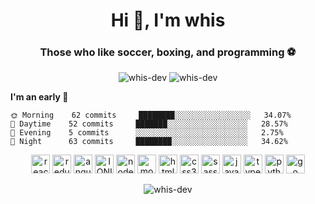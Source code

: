 <h1 align="center">Hi 👋, I'm whis</h1>
<h3 align="center">Those who like soccer, boxing, and programming ⚽</h3>
<p align="center"> <img src="https://komarev.com/ghpvc/?username=whis-dev" alt="whis-dev" />
<img src="https://github.com/Whis-dev/Whis-dev/workflows/whis-dev%20Readme/badge.svg" alt="whis-dev "/>
</p>

<!--START_SECTION:waka-->
**I'm an early 🐤** 

```text
🌞 Morning    62 commits     ████████░░░░░░░░░░░░░░░░░   34.07% 
🌆 Daytime    52 commits     ███████░░░░░░░░░░░░░░░░░░   28.57% 
🌃 Evening    5 commits      ░░░░░░░░░░░░░░░░░░░░░░░░░   2.75% 
🌙 Night      63 commits     ████████░░░░░░░░░░░░░░░░░   34.62%

```



<!--END_SECTION:waka-->

<p align="center"><img src="https://devicons.github.io/devicon/devicon.git/icons/react/react-original.svg" alt="react" width="30" height="30"/>
<img src="https://devicons.github.io/devicon/devicon.git/icons/redux/redux-original.svg" alt="redux" width="30" height"30"/>
<img src="https://devicons.github.io/devicon/devicon.git/icons/angularjs/angularjs-original.svg" alt="angularjs" width="30" height="30"/>
<img src="https://devicons.github.io/devicon/devicon.git/icons/ionic/ionic-original.svg" alt="IONIC" width="30" height="30"/>
<img src="https://devicons.github.io/devicon/devicon.git/icons/nodejs/nodejs-original.svg" alt="nodejs" width="30" height="30"/>
<img src="https://devicons.github.io/devicon/devicon.git/icons/mocha/mocha-plain.svg" alt="mocha" width="30" height="30"/>
<img src="https://devicons.github.io/devicon/devicon.git/icons/html5/html5-original.svg" alt="html5" width="30" height="30"/>
<img src="https://devicons.github.io/devicon/devicon.git/icons/css3/css3-original.svg" alt="css3" width="30" height="30"/>
<img src="https://devicons.github.io/devicon/devicon.git/icons/sass/sass-original.svg" alt="sass" width="30" height="30"/>
<img src="https://devicons.github.io/devicon/devicon.git/icons/javascript/javascript-original.svg" alt="javascript" width="30" height="30"/>
<img src="https://devicons.github.io/devicon/devicon.git/icons/typescript/typescript-original.svg" alt="typescript" width="30" height="30"/>
<img src="https://devicons.github.io/devicon/devicon.git/icons/python/python-original.svg" alt="python" width="30" height="30"/>
<img src="https://devicons.github.io/devicon/devicon.git/icons/go/go-original.svg" alt="go" width="30" height="30"/></p>
<p align="center"> <img src="https://github-readme-stats.vercel.app/api?username=whis-dev&show_icons=true&theme=tokyonight" alt="whis-dev" /> </p>
